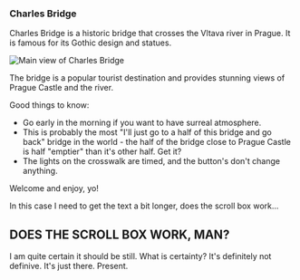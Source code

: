 ### Charles Bridge

Charles Bridge is a historic bridge that crosses the Vltava river in Prague. It is famous for its Gothic design and statues.

![Main view of Charles Bridge](bridge_1.png)

The bridge is a popular tourist destination and provides stunning views of Prague Castle and the river.

Good things to know:
- Go early in the morning if you want to have surreal atmosphere.
- This is probably the most "I'll just go to a half of this bridge and go back" bridge in the world - the half of the bridge close to Prague Castle is half "emptier" than it's other half. Get it?
- The lights on the crosswalk are timed, and the button's don't change anything.



Welcome and enjoy, yo!

In this case I need to get the text a bit longer, 
does the scroll box work... 
## DOES THE SCROLL BOX WORK, MAN?

I am quite certain it should be still. 
What is certainty? It's definitely not definive. It's just there. Present. 
